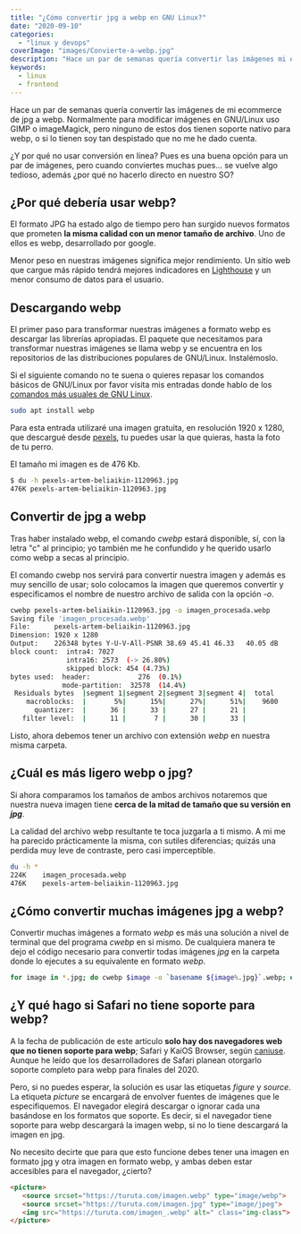 ```yaml
---
title: "¿Cómo convertir jpg a webp en GNU Linux?"
date: "2020-09-10"
categories: 
  - "linux y devops"
coverImage: "images/Convierte-a-webp.jpg"
description: "Hace un par de semanas quería convertir las imágenes mi ecommerce de jpg a webp. Normalmente para modificar imágenes en GNU/Linux uso GIMP..."
keywords:
  - linux
  - frontend
---
```


Hace un par de semanas quería convertir las imágenes de mi ecommerce de jpg a webp. Normalmente para modificar imágenes en GNU/Linux uso GIMP o imageMagick, pero ninguno de estos dos tienen soporte nativo para webp, o si lo tienen soy tan despistado que no me he dado cuenta.

¿Y por qué no usar conversión en linea? Pues es una buena opción para un par de imágenes, pero cuando conviertes muchas pues... se vuelve algo tedioso, además ¿por qué no hacerlo directo en nuestro SO?

## ¿Por qué debería usar webp?

El formato JPG ha estado algo de tiempo pero han surgido nuevos formatos que prometen **la misma calidad con un menor tamaño de archivo**. Uno de ellos es webp, desarrollado por google.

Menor peso en nuestras imágenes significa mejor rendimiento. Un sitio web que cargue más rápido tendrá mejores indicadores en [Lighthouse](https://web.dev/) y un menor consumo de datos para el usuario.

## Descargando webp

El primer paso para transformar nuestras imágenes a formato webp es descargar las librerías apropiadas. El paquete que necesitamos para transformar nuestras imágenes se llama webp y se encuentra en los repositorios de las distribuciones populares de GNU/Linux. Instalémoslo.

Si el siguiente comando no te suena o quieres repasar los comandos básicos de GNU/Linux por favor visita mis entradas donde hablo de los [comandos más usuales de GNU Linux](/comandos-de-gnu-linux-basicos-que-deberias-conocer/).
 
```bash
sudo apt install webp
```

Para esta entrada utilizaré una imagen gratuita, en resolución 1920 x 1280, que descargué desde [pexels](https://www.pexels.com/photo/tan-coconuts-placed-atop-brown-wooden-table-1120963/), tu puedes usar la que quieras, hasta la foto de tu perro.

El tamaño mi imagen es de 476 Kb.

```bash
$ du -h pexels-artem-beliaikin-1120963.jpg
476K pexels-artem-beliaikin-1120963.jpg
```

## Convertir de jpg a webp

Tras haber instalado webp, el comando _cwebp_ estará disponible, sí, con la letra "c" al principio; yo también me he confundido y he querido usarlo como webp a secas al principio.

El comando cwebp nos servirá para convertir nuestra imagen y además es muy sencillo de usar; solo colocamos la imagen que queremos convertir y especificamos el nombre de nuestro archivo de salida con la opción _-o_.

```bash
cwebp pexels-artem-beliaikin-1120963.jpg -o imagen_procesada.webp
Saving file 'imagen_procesada.webp'
File:      pexels-artem-beliaikin-1120963.jpg
Dimension: 1920 x 1280
Output:    226348 bytes Y-U-V-All-PSNR 38.69 45.41 46.33   40.05 dB
block count:  intra4: 7027
              intra16: 2573  (-> 26.80%)
              skipped block: 454 (4.73%)
bytes used:  header:            276  (0.1%)
             mode-partition:  32578  (14.4%)
 Residuals bytes  |segment 1|segment 2|segment 3|segment 4|  total
    macroblocks:  |       5%|      15%|      27%|      51%|    9600
      quantizer:  |      36 |      33 |      27 |      21 |
   filter level:  |      11 |       7 |      30 |      33 |
```

Listo, ahora debemos tener un archivo con extensión _webp_ en nuestra misma carpeta.

## ¿Cuál es más ligero webp o jpg?

Si ahora comparamos los tamaños de ambos archivos notaremos que nuestra nueva imagen tiene **cerca de la mitad de tamaño que su versión en _jpg_**.

La calidad del archivo webp resultante te toca juzgarla a ti mismo. A mi me ha parecido prácticamente la misma, con sutiles diferencias; quizás una perdida muy leve de contraste, pero casi imperceptible.

```bash
du -h *
224K	imagen_procesada.webp
476K	pexels-artem-beliaikin-1120963.jpg
```

## ¿Cómo convertir muchas imágenes jpg a webp?

Convertir muchas imágenes a formato _webp_ es más una solución a nivel de terminal que del programa _cwebp_ en si mismo. De cualquiera manera te dejo el código necesario para convertir todas imágenes _jpg_ en la carpeta donde lo ejecutes a su equivalente en formato _webp_.

```bash
for image in *.jpg; do cwebp $image -o `basename ${image%.jpg}`.webp; done
```

## ¿Y qué hago si Safari no tiene soporte para webp?

A la fecha de publicación de este artículo **solo hay dos navegadores web que no tienen soporte para webp**; Safari y KaiOS Browser, según [caniuse](https://caniuse.com/#search=webp). Aunque he leído que los desarrolladores de Safari planean otorgarlo soporte completo para webp para finales del 2020.

Pero, si no puedes esperar, la solución es usar las etiquetas _figure_ y _source_. La etiqueta _picture_ se encargará de envolver fuentes de imágenes que le especifiquemos. El navegador elegirá descargar o ignorar cada una basándose en los formatos que soporte. Es decir, si el navegador tiene soporte para webp descargará la imagen webp, si no lo tiene descargará la imagen en jpg.

No necesito decirte que para que esto funcione debes tener una imagen en formato jpg y otra imagen en formato webp, y ambas deben estar accesibles para el navegador, ¿cierto?

```html
<picture>
   <source srcset="https://turuta.com/imagen.webp" type="image/webp"> 
   <source srcset="https://turuta.com/imagen.jpg" type="image/jpeg"> 
   <img src="https://turuta.com/imagen_.webp" alt=" class="img-class">
</picture>
```
